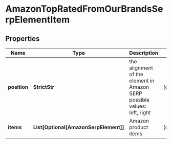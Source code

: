 # AmazonTopRatedFromOurBrandsSerpElementItem


## Properties

| Name | Type | Description | Notes |
|------------ | ------------- | ------------- | -------------|
**position** | **StrictStr** | the alignment of the element in Amazon SERP<br>possible values:<br>left, right |[optional]|
**items** | **List[Optional[AmazonSerpElement]]** | Amazon product items |[optional]|